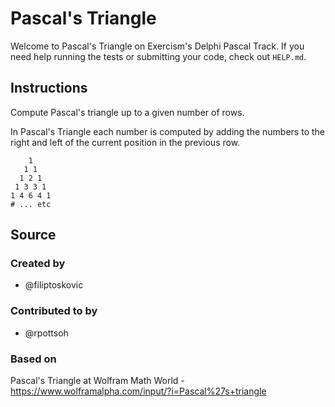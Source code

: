 # Pascal's Triangle

Welcome to Pascal's Triangle on Exercism's Delphi Pascal Track.
If you need help running the tests or submitting your code, check out `HELP.md`.

## Instructions

Compute Pascal's triangle up to a given number of rows.

In Pascal's Triangle each number is computed by adding the numbers to
the right and left of the current position in the previous row.

```text
    1
   1 1
  1 2 1
 1 3 3 1
1 4 6 4 1
# ... etc
```

## Source

### Created by

- @filiptoskovic

### Contributed to by

- @rpottsoh

### Based on

Pascal's Triangle at Wolfram Math World - https://www.wolframalpha.com/input/?i=Pascal%27s+triangle